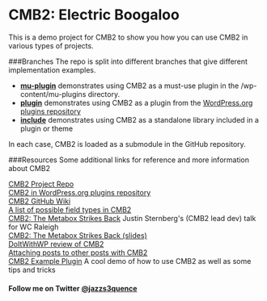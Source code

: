 # CMB2: Electric Boogaloo

This is a demo project for CMB2 to show you how you can use CMB2 in various types of projects.

###Branches
The repo is split into different branches that give different implementation examples.

* **[mu-plugin](https://github.com/jazzsequence/CMB-2-Electric-Boogaloo/tree/mu-plugin)** demonstrates using CMB2 as a must-use plugin in the /wp-content/mu-plugins directory.
* **[plugin](https://github.com/jazzsequence/CMB-2-Electric-Boogaloo/tree/plugin)** demonstrates using CMB2 as a plugin from the [WordPress.org plugins repository](http://wordpress.org/plugins/CMB2)
* **[include](https://github.com/jazzsequence/CMB-2-Electric-Boogaloo/tree/include)** demonstrates using CMB2 as a standalone library included in a plugin or theme

In each case, CMB2 is loaded as a submodule in the GitHub repository.

###Resources
Some additional links for reference and more information about CMB2

[CMB2 Project Repo](https://github.com/WebDevStudios/CMB2/)  
[CMB2 in WordPress.org plugins repository](http://wordpress.org/plugins/CMB2)  
[CMB2 GitHub Wiki](https://github.com/WebDevStudios/CMB2/wiki)  
[A list of possible field types in CMB2](https://github.com/WebDevStudios/CMB2/wiki/Field-Types)  
[CMB2: The Metabox Strikes Back](http://wordpress.tv/2015/01/07/justin-sternberg-cmb2-the-metabox-strikes-back/) Justin Sternberg's (CMB2 lead dev) talk for WC Raleigh  
[CMB2: The Metabox Strikes Back (slides)](http://storyftw.com/cmb2-metabox-strikes-back)  
[DoItWithWP review of CMB2](http://www.doitwithwp.com/custom-metaboxes-fields-levels-v2-0/)  
[Attaching posts to other posts with CMB2](http://webdevstudios.com/2014/12/23/attaching-posts-with-cmb2-for-wordpress/)  
[CMB2 Example Plugin](https://github.com/WebDevStudios/CMB2-Example-Plugin) A cool demo of how to use CMB2 as well as some tips and tricks

#### Follow me on Twitter [@jazzs3quence](https://twitter.com/jazzs3quence)
